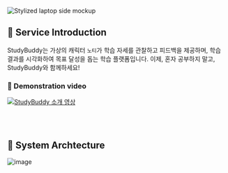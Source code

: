 ![Stylized laptop side mockup](https://github.com/user-attachments/assets/9ea4983c-9874-4a80-be91-eb2173bae19e)
## 🔎 Service Introduction
StudyBuddy는 가상의 캐릭터 `노티`가 학습 자세를 관찰하고 피드백을 제공하며, 학습 결과를 시각화하여 목표 달성을 돕는 학습 플랫폼입니다.
이제, 혼자 공부하지 말고, StudyBuddy와 함께하세요!
### 🎥 Demonstration video
[![StudyBuddy 소개 영상](https://github.com/user-attachments/assets/8a6c9c70-004c-4e74-9f5e-1d58c37a0141)
](https://youtu.be/QcWG6GFLRQc)

<br><br>

## 📌 System Archtecture
![image](https://github.com/user-attachments/assets/af2ef79f-2f5f-4fbd-8dd8-347fe6fed1d6)
